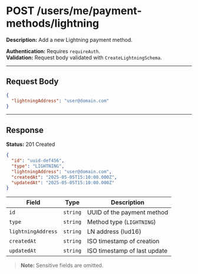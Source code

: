 # POST /users/me/payment-methods/lightning

**Description:** Add a new Lightning payment method.

**Authentication:** Requires `requireAuth`.  
**Validation:** Request body validated with `CreateLightningSchema`.

---

## Request Body

```json
{
  "lightningAddress": "user@domain.com"
}
```

---

## Response

**Status:** 201 Created

```json
{
  "id": "uuid-def456",
  "type": "LIGHTNING",
  "lightningAddress": "user@domain.com",
  "createdAt": "2025-05-05T15:10:00.000Z",
  "updatedAt": "2025-05-05T15:10:00.000Z"
}
```

| Field              | Type     | Description                  |
| ------------------ | -------- | ---------------------------- |
| `id`               | `string` | UUID of the payment method   |
| `type`             | `string` | Method type (`LIGHTNING`)    |
| `lightningAddress` | `string` | LN address (lud16)           |
| `createdAt`        | `string` | ISO timestamp of creation    |
| `updatedAt`        | `string` | ISO timestamp of last update |

> **Note:** Sensitive fields are omitted.

